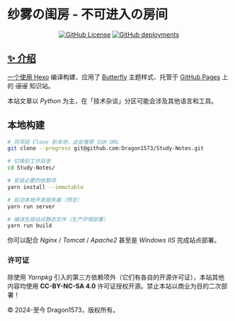# 纱雾の闺房 - 不可进入の房间

<div style="text-align: center">
    <a href="https://github.com/Dragon1573/Study-Notes/blob/butterfly/LICENSE.txt"><img alt="GitHub License" src="https://img.shields.io/github/license/Dragon1573/Study-Notes?style=flat-square"></a>
    <a href="https://blog.dragon1573.wang/"><img alt="GitHub deployments" src="https://img.shields.io/github/deployments/Dragon1573/Study-Notes/github-pages?style=flat-square&logo=github&label=GitHub%20Pages">
</div>

## :sparkles: 介绍

一个使用 [Hexo](https://hexo.io/zh-cn/) 编译构建、应用了 [Butterfly](https://github.com/jerryc127/hexo-theme-butterfly) 主题样式、托管于 [GitHub Pages](https://pages.github.com/) 上的 ~~涩涩~~ 知识站。

本站文章以 *Python* 为主，在「技术杂谈」分区可能会涉及其他语言和工具。

## 本地构建

```bash
# 将项目 Clone 到本地，此处推荐 SSH URL
git clone --progress git@github.com:Dragon1573/Study-Notes.git

# 切换到工作目录
cd Study-Notes/

# 安装必要的依赖项
yarn install --immutable

# 启动本地开发服务器（预览）
yarn run server

# 编译生成站点静态文件（生产环境部署）
yarn run build
```

你可以配合 *Nginx* / *Tomcat* / *Apache2* 甚至是 *Windows IIS* 完成站点部署。

### 许可证

除使用 *Yarnpkg* 引入的第三方依赖项外（它们有各自的开源许可证），本站其他内容均使用 **CC-BY-NC-SA 4.0** 许可证授权开源。禁止本站以商业为目的二次部署！

© 2024-至今 Dragon1573，版权所有。

